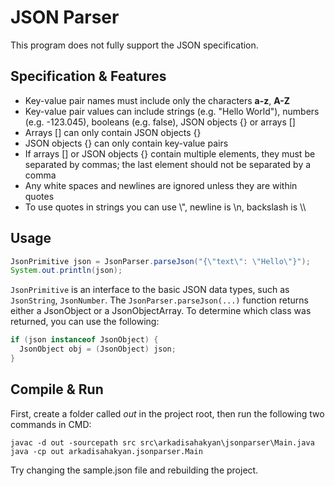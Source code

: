# JSON Parser
This program does not fully support the JSON specification.

## Specification & Features
- Key-value pair names must include only the characters **a-z**, **A-Z**
- Key-value pair values ​​can include strings (e.g. "Hello World"), numbers (e.g. -123.045), booleans (e.g. false), JSON objects {} or arrays []
- Arrays [] can only contain JSON objects {}
- JSON objects {} can only contain key-value pairs
- If arrays [] or JSON objects {} contain multiple elements, they must be separated by commas; the last element should not be separated by a comma
- Any white spaces and newlines are ignored unless they are within quotes
- To use quotes in strings you can use \\", newline is \\n, backslash is \\\\

## Usage
```java
JsonPrimitive json = JsonParser.parseJson("{\"text\": \"Hello\"}");
System.out.println(json);
```
`JsonPrimitive` is an interface to the basic JSON data types, such as `JsonString`, `JsonNumber`. The `JsonParser.parseJson(...)` function returns either a JsonObject or a JsonObjectArray. To determine which class was returned, you can use the following:
```java
if (json instanceof JsonObject) {
  JsonObject obj = (JsonObject) json;
}
```

## Compile & Run
First, create a folder called *out* in the project root, then run the following two commands in CMD:
```
javac -d out -sourcepath src src\arkadisahakyan\jsonparser\Main.java
java -cp out arkadisahakyan.jsonparser.Main
```
Try changing the sample.json file and rebuilding the project.
